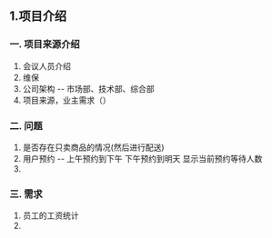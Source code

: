 
## 1.项目介绍
### 一. 项目来源介绍

1. 会议人员介绍
2. 维保
3. 公司架构 -- 市场部、技术部、综合部
4. 项目来源，业主需求（）

### 二. 问题

1. 是否存在只卖商品的情况(然后进行配送)
2. 用户预约 -- 上午预约到下午  下午预约到明天 显示当前预约等待人数
3. 


### 三. 需求

1. 员工的工资统计
2. 